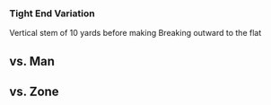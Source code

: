 
### Tight End Variation
Vertical stem of 10 yards before making Breaking outward to the flat

## vs. Man

## vs. Zone

